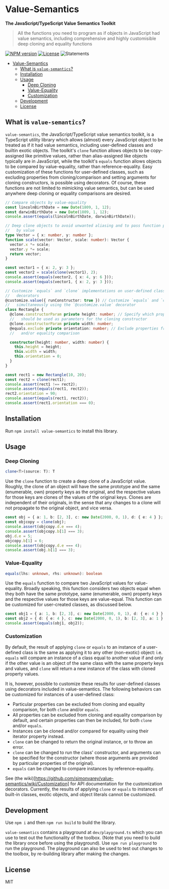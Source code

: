 # Value-Semantics

**The JavaScript/TypeScript Value Semantics Toolkit**

> All the functions you need to program as if objects in JavaScript had value semantics, including comprehensive and highly customisible deep cloning and equality functions

<span class="badge-npmversion"><a href="https://npmjs.org/package/value-semantics" title="View this project on NPM"><img src="https://img.shields.io/npm/v/value-semantics.svg" alt="NPM version" /></a></span>
<span class="badge-licence"><a href="https://opensource.org/license/mit" title="View this project's license"><img src="https://img.shields.io/npm/l/value-semantics.svg" alt="License" /></a></span>
![Statements](https://img.shields.io/badge/statements-99.71%25-brightgreen.svg?style=flat)

- [Value-Semantics](#value-semantics)
  - [What is `value-semantics`?](#what-is-value-semantics)
  - [Installation](#installation)
  - [Usage](#usage)
    - [Deep Cloning](#deep-cloning)
    - [Value-Equality](#value-equality)
    - [Customization](#customization)
  - [Development](#development)
  - [License](#license)

## What is `value-semantics`?

`value-semantics`, the JavaScript/TypeScript value semantics toolkit, is a TypeScript utility library which allows (almost) every JavaScript object to be treated as if it had value semantics, including user-defined classes and builtin exotic objects. The toolkit's `clone` function allows objects to be copy-assigned like primitive values, rather than alias-assigned like objects typically are in JavaScript, while the toolkit's `equals` function allows objects to be compared by value-equality, rather than reference-equality. Easy customization of these functions for user-defined classes, such as excluding properties from cloning/comparison and setting arguments for cloning constructors, is possible using decorators. Of course, these functions are not limited to mimicking value semantics, but can be used anywhere deep cloning or equality comparisons are desired.

```ts
// Compare objects by value-equality
const lincolnBirthDate = new Date(1809, 1, 12);
const darwinBirthDate = new Date(1809, 1, 12);
console.assert(equals(lincolnBirthDate, darwinBirthDate));

// Deep clone objects to avoid unwanted aliasing and to pass function parameters 
//   by value
type Vector = { x: number, y: number };
function scale(vector: Vector, scale: number): Vector {
  vector.x *= scale;
  vector.y *= scale;
  return vector;
}

const vector1 = { x: 2, y: 3 };
const vector2 = scale(clone(vector1), 2);
console.assert(equals(vector2, { x: 4, y: 6 }));
console.assert(equals(vector1, { x: 2, y: 3 }));

// Customize `equals` and `clone` implementations on user-defined classes using 
//   decorators
@customize.value({ runConstructor: true }) // Customize `equals` and `clone` implementations
//   simultaneously using the `@customize.value` decorator
class Rectangle {
  @clone.constructorParam private height: number; // Specify which properties 
  //   should be used as parameters for the cloning constructor
  @clone.constructorParam private width: number;
  @equals.exclude private orientation: number; // Exclude properties from cloning 
  //   and/or equality comparison

  constructor(height: number, width: number) {
    this.height = height;
    this.width = width;
    this.orientation = 0;
  }
}

const rect1 = new Rectangle(10, 20);
const rect2 = clone(rect1);
console.assert(rect1 !== rect2);
console.assert(equals(rect1, rect2));
rect2.orientation = 90;
console.assert(equals(rect1, rect2));
console.assert(rect1.orientation === 0);

```

## Installation

Run `npm install value-semantics` to install this library.

## Usage

### Deep Cloning

```ts 
clone<T>(source: T): T
```

Use the `clone` function to create a deep clone of a JavaScript value. Roughly, the clone of an object 
will have the same prototype and the same (enumerable, own) property keys as the original, and the 
respective values for those keys are clones of the values of the original keys. Clones are independent of their originals, in the sense that any changes to a clone will not propagate to the original object, and vice versa.

```ts
const obj = { a: 1, b: [2, 3], c: new Date(2000, 0, 1), d: { e: 4 } };
const objcopy = clone(obj);
console.assert(objcopy.d.e === 4);
console.assert(objcopy.b[1] === 3);
obj.d.e = 5;
objcopy.b[1] = 6;
console.assert(objcopy.d.e === 4);
console.assert(obj.b[1] === 3);
```

### Value-Equality

```ts 
equals(lhs: unknown, rhs: unknown): boolean 
```

Use the `equals` function to compare two JavaScript values for value-equality. Broadly speaking, this 
function considers two objects equal when they both have the same prototype, same (enumerable, own) 
property keys and the respective values for those keys are value-equal. This function can be customized for user-created classes, as discussed below.

```ts
const obj1 = { a: 1, b: [2, 3], c: new Date(2000, 0, 1), d: { e: 4 } };
const obj2 = { d: { e: 4 }, c: new Date(2000, 0, 1), b: [2, 3], a: 1 };
console.assert(equals(obj1, obj2));
```

### Customization 

By default, the result of applying `clone` or `equals` to an instance of a user-defined class is the same as applying it to any other (non-exotic) object: i.e. `equals` will compare an instance of a class equal to another value if and only if the other value is an object of the same class with the same property keys and values, and `clone` will return a new instance of the class with cloned property values.

It is, however, possible to customize these results for user-defined classes using decorators included in value-semantics. The following behaviors can be customized for instances of a user-defined class:
- Particular properties can be excluded from cloning and equality comparison, for both `clone` and/or `equals`.
- All properties can be excluded from cloning and equality comparison by default, and certain properties can then be included, for both `clone` and/or `equals`.
- Instances can be cloned and/or compared for equality using their iterator property instead.
- `clone` can be changed to return the original instance, or to throw an error.
- `clone` can be changed to run the class' constructor, and arguments can be specified for the constructor (where those arguments are provided by particular properties of the original).
- `equals` can be changed to compare instances by reference-equality.

See (the wiki)[https://github.com/simonvarey/value-semantics/wiki/Customization] for API documentation for the customization decorators. Currently, the results of applying `clone` or `equals` to instances of built-in classes, exotic objects, and object literals cannot be customized.

## Development

Use `npm i` and then `npm run build` to build the library.

`value-semantics` contains a playground at `dev/playground.ts` which you can use to test out the functionality of the toolbox. (Note that you need to build the library once before using the playground). Use `npm run playground` to run the playground. The playground can also be used to test out changes to the toolbox, by re-building library after making the changes.

## License

MIT